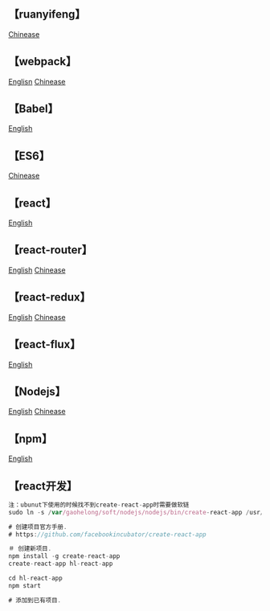 ## 【ruanyifeng】
[Chinease](http://www.ruanyifeng.com/blog/javascript/)

## 【webpack】
[Englisn](https://webpack.js.org)
[Chinease](https://doc.webpack-china.org/)

## 【Babel】
[English](http://babeljs.io/)

## 【ES6】
[Chinease](http://es6.ruanyifeng.com)

## 【react】
[English](https://facebook.github.io/react/)

## 【react-router】
[English](https://reacttraining.com/react-router/)
[Chinease](http://www.uprogrammer.cn/react-router-cn/)

## 【react-redux】
[English](http://redux.js.org/)
[Chinease](http://www.redux.org.cn/)

## 【react-flux】
[English](https://github.com/facebook/flux)

## 【Nodejs】
[English](https://nodejs.org)
[Chinease](http://nodejs.cn/)

## 【npm】
[English](https://www.npmjs.com)

## 【react开发】
```javascript
注：ubunut下使用的时候找不到create-react-app时需要做软链
sudo ln -s /var/gaohelong/soft/nodejs/nodejs/bin/create-react-app /usr/local/bin

# 创建项目官方手册.
# https://github.com/facebookincubator/create-react-app

＃ 创建新项目.
npm install -g create-react-app
create-react-app hl-react-app

cd hl-react-app
npm start

# 添加到已有项目.

```
